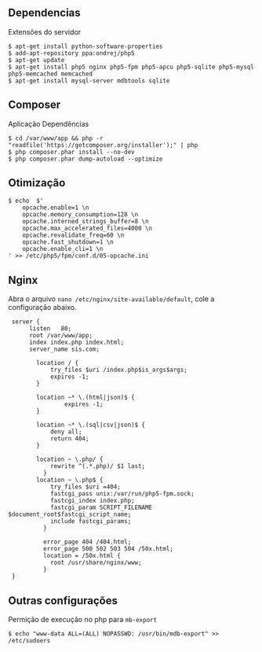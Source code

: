 ## Dependencias
Extensões do servidor
```shell
$ apt-get install python-software-properties
$ add-apt-repository ppa:ondrej/php5
$ apt-get update
$ apt-get install php5 nginx php5-fpm php5-apcu php5-sqlite php5-mysql php5-memcached memcached
$ apt-get install mysql-server mdbtools sqlite
```
## Composer
Aplicação Dependências
```shell
$ cd /var/www/app && php -r "readfile('https://getcomposer.org/installer');" | php
$ php composer.phar install --no-dev
$ php composer.phar dump-autoload --optimize
```
## Otimização

```shell
$ echo  $'
    opcache.enable=1 \n
    opcache.memory_consumption=128 \n
    opcache.interned_strings_buffer=8 \n
    opcache.max_accelerated_files=4000 \n
    opcache.revalidate_freq=60 \n
    opcache.fast_shutdown=1 \n
    opcache.enable_cli=1 \n
' >> /etc/php5/fpm/conf.d/05-opcache.ini
```
## Nginx 
Abra o arquivo ``nano /etc/nginx/site-available/default``, cole a configuração abaixo.
```shell
 server {
      listen   80;
      root /var/www/app;
      index index.php index.html;
      server_name sis.com;

        location / {
            try_files $uri /index.php$is_args$args;
            expires -1;
        }

        location ~* \.(html|json)$ {
                expires -1;
        }

        location ~* \.(sql|csv|json)$ {
            deny all;
            return 404;
        }

        location ~ \.php/ {           
            rewrite ^(.*.php)/ $1 last;
          }
        location ~ \.php$ {
            try_files $uri =404;
            fastcgi_pass unix:/var/run/php5-fpm.sock;
            fastcgi_index index.php;
            fastcgi_param SCRIPT_FILENAME $document_root$fastcgi_script_name;
            include fastcgi_params;
          }

          error_page 404 /404.html;
          error_page 500 502 503 504 /50x.html;
          location = /50x.html {
            root /usr/share/nginx/www;
          }
 }

```
## Outras configurações
Permição de execução no php para ``mb-export``
```shell
$ echo "www-data ALL=(ALL) NOPASSWD: /usr/bin/mdb-export" >>  /etc/sudoers
```